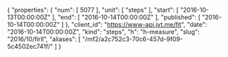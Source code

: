 {
  "properties": {
    "num": [
      5077
    ],
    "unit": [
      "steps"
    ],
    "start": [
      "2016-10-13T00:00:00Z"
    ],
    "end": [
      "2016-10-14T00:00:00Z"
    ],
    "published": [
      "2016-10-14T00:00:00Z"
    ]
  },
  "client_id": "https://www-api.jvt.me/fit",
  "date": "2016-10-14T00:00:00Z",
  "kind": "steps",
  "h": "h-measure",
  "slug": "2016/10/firll",
  "aliases": [
    "/mf2/a2c752c3-70c6-457d-9f09-5c4502ec741f/"
  ]
}
